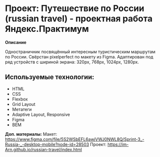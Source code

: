 # Проект: Путешествие по России (russian travel) - проектная работа Яндекс.Практимум

**Описание**

Одностраничник посвящённый интересным туристическим маршрутам по России. Свёрстан pixelperfect по макету из Figma. Адаптирован под ряд устройств c шириной экрана: 320px, 768px, 1024px, 1280px.

## Используемые технологии:
* HTML
* CSS
* Flexbox
* Grid Layout
* Метатеги
* Adaptive Layout, Responsive
* Figma
* BEM

**Доп. материалы:**
Макет: https://www.figma.com/file/5S2WSbEFL6awjVWJ0NWL8Q/Sprint-3_-Russia-_-desktop-mobile?node-id=28503
Проект: https://im-Arn.github.io/russian-travel/index.html